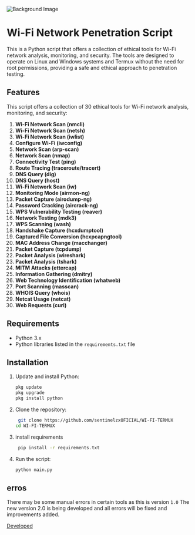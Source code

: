 ![Background Image](https://iili.io/dqUbHn1.png)

# Wi-Fi Network Penetration Script

This is a Python script that offers a collection of ethical tools for Wi-Fi network analysis, monitoring, and security. The tools are designed to operate on Linux and Windows systems and Termux without the need for root permissions, providing a safe and ethical approach to penetration testing.

## Features

This script offers a collection of 30 ethical tools for Wi-Fi network analysis, monitoring, and security:

1. **Wi-Fi Network Scan (nmcli)**
2. **Wi-Fi Network Scan (netsh)**
3. **Wi-Fi Network Scan (iwlist)**
4. **Configure Wi-Fi (iwconfig)**
5. **Network Scan (arp-scan)**
6. **Network Scan (nmap)**
7. **Connectivity Test (ping)**
8. **Route Tracing (traceroute/tracert)**
9. **DNS Query (dig)**
10. **DNS Query (host)**
11. **Wi-Fi Network Scan (iw)**
12. **Monitoring Mode (airmon-ng)**
13. **Packet Capture (airodump-ng)**
14. **Password Cracking (aircrack-ng)**
15. **WPS Vulnerability Testing (reaver)**
16. **Network Testing (mdk3)**
17. **WPS Scanning (wash)**
18. **Handshake Capture (hcxdumptool)**
19. **Captured File Conversion (hcxpcapngtool)**
20. **MAC Address Change (macchanger)**
21. **Packet Capture (tcpdump)**
22. **Packet Analysis (wireshark)**
23. **Packet Analysis (tshark)**
24. **MITM Attacks (ettercap)**
25. **Information Gathering (dmitry)**
26. **Web Technology Identification (whatweb)**
27. **Port Scanning (masscan)**
28. **WHOIS Query (whois)**
29. **Netcat Usage (netcat)**
30. **Web Requests (curl)**

## Requirements

- Python 3.x
- Python libraries listed in the `requirements.txt` file

## Installation

1. Update and install Python:

   ```bash
   pkg update
   pkg upgrade
   pkg install python

2. Clone the repository:

   ```bash
    git clone https://github.com/sentinelzxOFICIAL/WI-FI-TERMUX
   cd WI-FI-TERMUX

3. install requirements

   ```bash
    pip install -r requirements.txt

4. Run the script: 
   
    ```bash
    python main.py

## erros 

There may be some manual errors in certain tools as this is version ```1.0``` The new version 2.0 is being developed and all errors will be fixed and improvements added.


[Developed](https://sentinelzxoficial.github.io/sentinelzxofc/)
